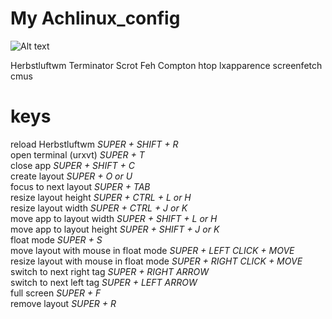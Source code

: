 # My Achlinux_config

![Alt text](https://lh3.googleusercontent.com/Rae5FelXefet3jlBhny9yFxIlcOlRi6kUjHjl8CYOjA=w1650-h928-no)

Herbstluftwm
Terminator
Scrot
Feh
Compton
htop
lxapparence
screenfetch
cmus


 keys
=================
reload Herbstluftwm *SUPER + SHIFT + R*<br>
open terminal (urxvt) *SUPER + T*<br>
close app *SUPER + SHIFT + C*<br>
create layout *SUPER + O or U*<br>
focus to next layout *SUPER + TAB*<br>
resize layout height *SUPER + CTRL + L or H*<br>
resize layout width *SUPER + CTRL + J or K*<br>
move app to layout width *SUPER + SHIFT + L or H*<br>
move app to layout height *SUPER + SHIFT + J or K*<br>
float mode *SUPER + S*<br>
move layout with mouse in float mode *SUPER + LEFT CLICK + MOVE*<br>
resize layout with mouse in float mode *SUPER + RIGHT CLICK + MOVE*<br>
switch to next right tag *SUPER + RIGHT ARROW*<br>
switch to next left tag *SUPER + LEFT ARROW*<br>
full screen *SUPER + F*<br>
remove layout *SUPER + R*<br>

